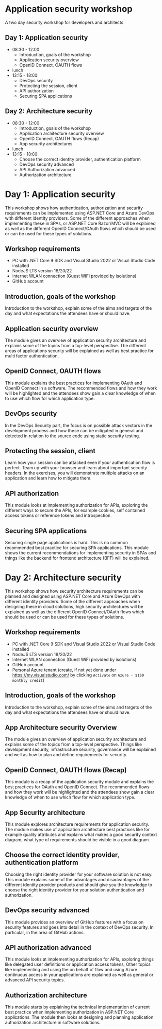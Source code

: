 # Application security workshop

A two day security workshop for developers and architects.

## Day 1: Application security

- 08:30 - 12:00
  - Introduction, goals of the workshop
  - Application security overview
  - OpenID Connect, OAUTH flows
- lunch
- 13:15 - 18:00
  - DevOps security
  - Protecting the session, client
  - API authorization
  - Securing SPA applications

## Day 2: Architecture security

- 08:30 - 12:00
  - Introduction, goals of the workshop
  - Application architecture security overview
  - OpenID Connect, OAUTH flows (Recap)
  - App security architectures
- lunch
- 13:15 - 18:00
  - Choose the correct identity provider, authentication platform
  - DevOps security advanced
  - API Authorization advanced
  - Authorization architecture

# Day 1: Application security

This workshop shows how authentication, authorization and security requirements can be implemented using ASP.NET Core and Azure DevOps with different identity providers. Some of the different approaches when implementing these in SPAs, or ASP.NET Core Razor/MVC will be explained as well as the different OpenID Connect/OAuth flows which should be used or can be used for these types of solutions.

## Workshop requirements

- PC with .NET Core 9 SDK and Visual Studio 2022 or Visual Studio Code installed
- NodeJS LTS version 18/20/22
- Internet WLAN connection (Guest WiFi provided by isolutions)
- GitHub account

## Introduction, goals of the workshop

Introduction to the workshop, explain some of the aims and targets of the day and what expectations the attendees have or should have.

## Application security overview

The module gives an overview of application security architecture and explains some of the topics from a top-level perspective. The different areas of applications security will be explained as well as best practice for multi factor authentication.

## OpenID Connect, OAUTH flows

This module explains the best practices for implementing OAuth and OpenID Connect in a software. The recommended flows and how they work will be highlighted and the attendees show gain a clear knowledge of when to use which flow for which application type.

## DevOps security

In the DevOps Security part, the focus is on possible attack vectors in the development process and how these can be mitigated in general and detected in relation to the source code using static security testing.

## Protecting the session, client

Learn how your session can be attacked even if your authentication flow is perfect. Team up with your browser and learn about important security headers. In the exercises, you will demonstrate multiple attacks on an application and learn how to mitigate them.

## API authorization

This module looks at implementing authorization for APIs, exploring the different ways to secure the APIs, for example cookies, self contained access tokens or reference tokens and introspection.

## Securing SPA applications

Securing single page applications is hard. This is no common recommended best practice for securing SPA applications. This module shows the current recommendations for implementing security in SPAs and things like the backend for frontend architecture (BFF) will be explained.

# Day 2: Architecture security

This workshop shows how security architecture requirements can be planned and designed using ASP.NET Core and Azure DevOps with different identity providers. Some of the different approaches when designing these in cloud solutions, high security architectures will be explained as well as the different OpenID Connect/OAuth flows which should be used or can be used for these types of solutions.

## Workshop requirements

- PC with .NET Core 9 SDK and Visual Studio 2022 or Visual Studio Code installed
- NodeJS LTS version 18/20/22
- Internet WLAN connection (Guest WiFi provided by isolutions)
- GitHub account
- Personal Azure tenant (create, if not yet done under https://my.visualstudio.com/ by clicking `Activate` on `Azure - $150 monthly credit`)

## Introduction, goals of the workshop

Introduction to the workshop, explain some of the aims and targets of the day and what expectations the attendees have or should have.

## App Architecture security Overview

The module gives an overview of application security architecture and explains some of the topics from a top-level perspective. Things like development security, infrastructure security, governance will be explained and well as how to plan and define requirements for security.

## OpenID Connect, OAUTH flows (Recap)

This module is a recap of the application security module and explains the best practices for OAuth and OpenID Connect. The recommended flows and how they work will be highlighted and the attendees show gain a clear knowledge of when to use which flow for which application type.

## App Security architecture

This module explores architecture requirements for application security. The module makes use of application architecture best practices like for example quality attributes and explains what makes a good security context diagram, what type of requirements should be visible in a good diagram.

## Choose the correct identity provider, authentication platform

Choosing the right identity provider for your software solution is not easy. This module explains some of the advantages and disadvantages of the different identity provider products and should give you the knowledge to choose the right identity provider for your solution authentication and authorization.

## DevOps security advanced

This module provides an overview of GitHub features with a focus on security features and goes into detail in the context of DevOps security. In particular, in the area of GitHub actions.

## API authorization advanced

This module looks at implementing authorization for APIs, exploring things like delegated user definitions or application access tokens, Other topics like implementing and using the on behalf of flow and using Azure continuous access in your applications are explained as well as general or advanced API security topics.

## Authorization architecture

This module starts by explaining the technical implementation of current best practice when implementing authorization in ASP.NET Core applications. The module then looks at designing and planning application authorization architecture in software solutions.
